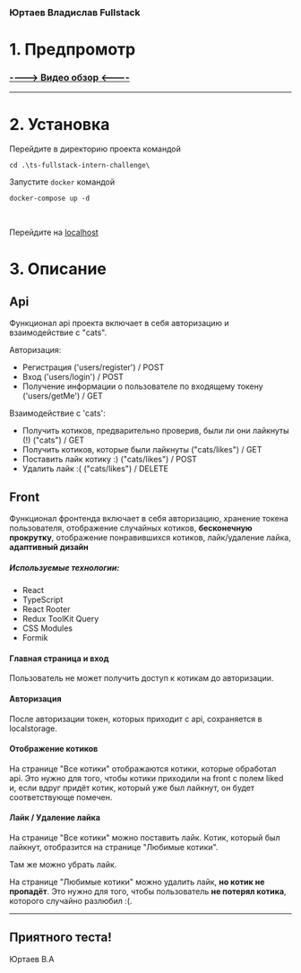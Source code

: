 ### Юртаев Владислав Fullstack

# 1. Предпромотр

### [----> Видео обзор <----](https://disk.yandex.ru/i/pWOlLBBl5G0DEw)

<hr/>

# 2. Установка

Перейдите в директорию проекта командой<br>

`cd .\ts-fullstack-intern-challenge\`

Запустите `docker` командой <br>

`docker-compose up -d`

<br>

Перейдите на [localhost](http://localhost:8080)

# 3. Описание

## Api
Функционал api проекта включает в себя авторизацию и взаимодействие с "cats".

Авторизация:
- Регистрация ('users/register') / POST
- Вход ('users/login') / POST
- Получение информации о пользователе по входящему токену ('users/getMe') / GET

Взаимодействие с 'cats':
- Получить котиков, предварительно проверив, были ли они лайкнуты (!) ("cats") / GET
- Получить котиков, которые были лайкнуты ("cats/likes") / GET
- Поставить лайк котику :) ("cats/likes") / POST
- Удалить лайк :( ("cats/likes") / DELETE

## Front

Функционал фронтенда включает в себя авторизацию, хранение токена пользователя, отображение случайных котиков, <strong>бесконечную прокрутку</strong>, отображение понравившихся котиков, лайк/удаление лайка, <strong>адаптивный дизайн</strong>

##### Используемые технологии:
- React
- TypeScript 
- React Rooter
- Redux ToolKit Query
- CSS Modules
- Formik

#### Главная страница и вход
Пользователь не может получить доступ к котикам до авторизации.

#### Авторизация
После авторизации токен, которых приходит с api, сохраняется в localstorage.

#### Отображение котиков
На странице "Все котики" отображаются котики, которые обработал api. Это нужно для того, чтобы котики приходили на front с полем liked и, если вдруг придёт котик, который уже был лайкнут, он будет соответствующе помечен.

#### Лайк / Удаление лайка
На странице "Все котики" можно поставить лайк. Котик, который был лайкнут, отобразится на странице "Любимые котики".

Там же можно убрать лайк.

На странице "Любимые котики" можно удалить лайк, <strong>но котик не пропадёт</strong>.
Это нужно для того, чтобы пользователь <b>не потерял котика</b>, которого случайно разлюбил :(.


<hr>

## Приятного теста!
Юртаев В.А




